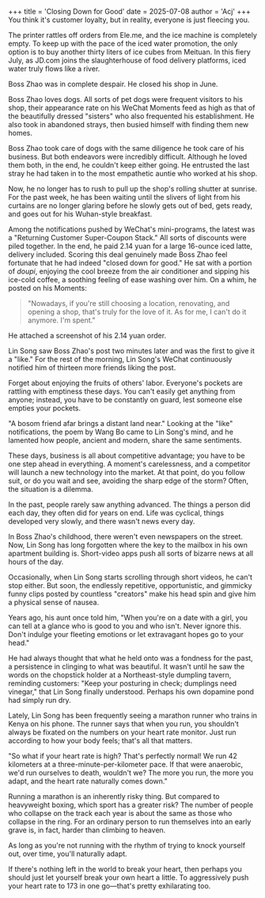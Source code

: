+++
title = 'Closing Down for Good'
date = 2025-07-08
author = 'Acj'
+++
You think it's customer loyalty, but in reality, everyone is just fleecing you.

The printer rattles off orders from Ele.me, and the ice machine is completely empty. To keep up with the pace of the iced water promotion, the only option is to buy another thirty liters of ice cubes from Meituan. In this fiery July, as JD.com joins the slaughterhouse of food delivery platforms, iced water truly flows like a river.

Boss Zhao was in complete despair. He closed his shop in June.

Boss Zhao loves dogs. All sorts of pet dogs were frequent visitors to his shop, their appearance rate on his WeChat Moments feed as high as that of the beautifully dressed "sisters" who also frequented his establishment. He also took in abandoned strays, then busied himself with finding them new homes.

Boss Zhao took care of dogs with the same diligence he took care of his business. But both endeavors were incredibly difficult. Although he loved them both, in the end, he couldn't keep either going. He entrusted the last stray he had taken in to the most empathetic auntie who worked at his shop.

Now, he no longer has to rush to pull up the shop's rolling shutter at sunrise. For the past week, he has been waiting until the slivers of light from his curtains are no longer glaring before he slowly gets out of bed, gets ready, and goes out for his Wuhan-style breakfast.

Among the notifications pushed by WeChat's mini-programs, the latest was a "Returning Customer Super-Coupon Stack." All sorts of discounts were piled together. In the end, he paid 2.14 yuan for a large 16-ounce iced latte, delivery included. Scoring this deal genuinely made Boss Zhao feel fortunate that he had indeed "closed down for good." He sat with a portion of *doupi*, enjoying the cool breeze from the air conditioner and sipping his ice-cold coffee, a soothing feeling of ease washing over him. On a whim, he posted on his Moments:

> "Nowadays, if you're still choosing a location, renovating, and opening a shop, that's truly for the love of it. As for me, I can't do it anymore. I'm spent."

He attached a screenshot of his 2.14 yuan order.

Lin Song saw Boss Zhao's post two minutes later and was the first to give it a "like." For the rest of the morning, Lin Song's WeChat continuously notified him of thirteen more friends liking the post.

Forget about enjoying the fruits of others' labor. Everyone's pockets are rattling with emptiness these days. You can't easily get anything from anyone; instead, you have to be constantly on guard, lest someone else empties your pockets.

"A bosom friend afar brings a distant land near." Looking at the "like" notifications, the poem by Wang Bo came to Lin Song's mind, and he lamented how people, ancient and modern, share the same sentiments.

These days, business is all about competitive advantage; you have to be one step ahead in everything. A moment's carelessness, and a competitor will launch a new technology into the market. At that point, do you follow suit, or do you wait and see, avoiding the sharp edge of the storm? Often, the situation is a dilemma.

In the past, people rarely saw anything advanced. The things a person did each day, they often did for years on end. Life was cyclical, things developed very slowly, and there wasn't news every day.

In Boss Zhao's childhood, there weren't even newspapers on the street. Now, Lin Song has long forgotten where the key to the mailbox in his own apartment building is. Short-video apps push all sorts of bizarre news at all hours of the day.

Occasionally, when Lin Song starts scrolling through short videos, he can't stop either. But soon, the endlessly repetitive, opportunistic, and gimmicky funny clips posted by countless "creators" make his head spin and give him a physical sense of nausea.

Years ago, his aunt once told him, "When you're on a date with a girl, you can tell at a glance who is good to you and who isn't. Never ignore this. Don't indulge your fleeting emotions or let extravagant hopes go to your head."

He had always thought that what he held onto was a fondness for the past, a persistence in clinging to what was beautiful. It wasn't until he saw the words on the chopstick holder at a Northeast-style dumpling tavern, reminding customers: "Keep your posturing in check; dumplings need vinegar," that Lin Song finally understood. Perhaps his own dopamine pond had simply run dry.

Lately, Lin Song has been frequently seeing a marathon runner who trains in Kenya on his phone. The runner says that when you run, you shouldn't always be fixated on the numbers on your heart rate monitor. Just run according to how your body feels; that's all that matters.

"So what if your heart rate is high? That's perfectly normal! We run 42 kilometers at a three-minute-per-kilometer pace. If that were anaerobic, we'd run ourselves to death, wouldn't we? The more you run, the more you adapt, and the heart rate naturally comes down."

Running a marathon is an inherently risky thing. But compared to heavyweight boxing, which sport has a greater risk? The number of people who collapse on the track each year is about the same as those who collapse in the ring. For an ordinary person to run themselves into an early grave is, in fact, harder than climbing to heaven.

As long as you're not running with the rhythm of trying to knock yourself out, over time, you'll naturally adapt.

If there's nothing left in the world to break your heart, then perhaps you should just let yourself break your own heart a little. To aggressively push your heart rate to 173 in one go—that's pretty exhilarating too.
